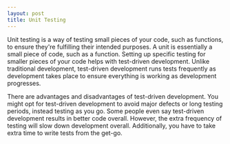 ```yaml
---
layout: post
title: Unit Testing
---
```


Unit testing is a way of testing small pieces of your code, such as functions, to ensure they're fulfilling their intended purposes. A unit is essentially a small piece of code, such as a function. Setting up specific testing for smaller pieces of your code helps with test-driven development. Unlike traditional development, test-driven development runs tests frequently as development takes place to ensure everything is working as development progresses. 

There are advantages and disadvantages of test-driven development. You might opt for test-driven development to avoid major defects or long testing periods, instead testing as you go. Some people even say test-driven development results in better code overall. However, the extra frequency of testing will slow down development overall. Additionally, you have to take extra time to write tests from the get-go. 